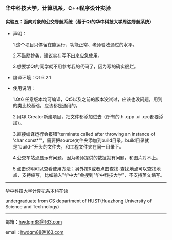 ### 华中科技大学，计算机系，C++程序设计实验

#### 实验五：面向对象的公交导航系统（基于Qt的华中科技大学周边导航系统）

+ 声明：
  
  1.这个项目只停留在能运行、功能正常、老师验收通过的水平。
 
  2.不鼓励抄袭，建议实在写不出来应急使用。
  
  3.想要学Qt的同学就不用参考我的代码了，因为写的确实很烂。

+ 编译环境：Qt 6.2.1

+ 使用说明：

  1.Qt6 任意版本均可编译，Qt5以及之前的版本没试过，应该也没问题，用到的类比较基础，应该都是通用的。
  
  2.用Qt Creator新建项目，把文件都添加进去（所有的.h .cpp .ui .qrc都要添加）。
  
  3.直接编译运行会报错"terminate called after throwing an instance of 'char const*'"，需要把source文件夹添加到build目录。build目录就是"build-"开头的文件夹，和工程文件夹在同一目录下。
  
  4.公交车站点显示有问题，因为老师提供的数据就有问题，和图片对不上。
  
  5.点击说明可以查看使用方法；另外按R或者点击查找-查找地点可以查找地点，支持缩写，比如输入"华中大"会搜到"华中科技大学"，不支持英文缩写。

-------------------------------------------------------------------------------------

华中科技大学计算机系本科在读

undergraduate from CS department of HUST(Huazhong University of Science and Technology)

---------------------------------------------------------------------------------------

邮箱：hwdqm88@163.com

email : hwdqm88@163.com

<!---
hwdqm88/hwdqm88 is a ✨ special ✨ repository because its `README.md` (this file) appears on your GitHub profile.
You can click the Preview link to take a look at your changes.
--->
